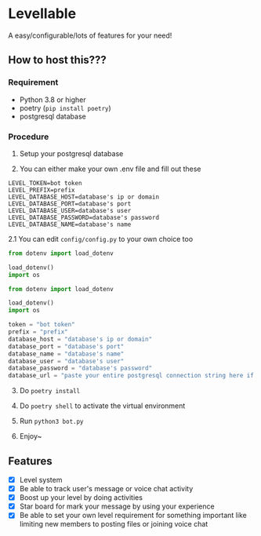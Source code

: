 # Levellable

A easy/configurable/lots of features for your need!  

## How to host this???

### Requirement

- Python 3.8 or higher
- poetry (`pip install poetry`)
- postgresql database

### Procedure

1. Setup your postgresql database

2. You can either make your own .env file and fill out these

```env
LEVEL_TOKEN=bot token
LEVEL_PREFIX=prefix 
LEVEL_DATABASE_HOST=database's ip or domain
LEVEL_DATABASE_PORT=database's port
LEVEL_DATABASE_USER=database's user
LEVEL_DATABASE_PASSWORD=database's password
LEVEL_DATABASE_NAME=database's name

```

2.1 You can edit `config/config.py` to your own choice too

```py
from dotenv import load_dotenv

load_dotenv()
import os

from dotenv import load_dotenv

load_dotenv()
import os

token = "bot token"
prefix = "prefix"
database_host = "database's ip or domain"
database_port = "database's port"
database_name = "database's name"
database_user = "database's user"
database_password = "database's password"
database_url = "paste your entire postgresql connection string here if you don't want to fill each items above"

```

3. Do `poetry install`

4. Do `poetry shell` to activate the virtual environment

5. Run `python3 bot.py`

6. Enjoy~

## Features

- [x] Level system
- [x] Be able to track user's message or voice chat activity
- [x] Boost up your level by doing activities
- [x] Star board for mark your message by using your experience
- [x] Be able to set your own level requirement for something important like limiting new members to posting files or joining voice chat
